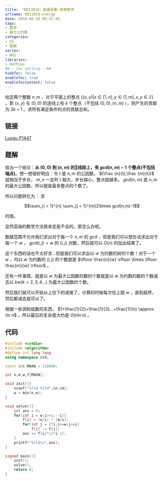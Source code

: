 ```yaml
---
title: 「NOI2010」能量采集-简单数学
urlname: NOI2010-energy
date: 2018-06-18 09:31:46
tags:
- 数学
- 最大公约数
categories: 
- OI
- 题解
series:
- NOI
libraries:
- mathjax 
##-- toc setting --##
hideToc: false
enableToc: true
enableTocContent: false
---
```



给定两个整数 $n,m$ ，对于平面上的整点 $\{(x,y)|x \in [1,n],y \in [1,m],x,y \in \mathbb Z\}$ 。若 $(x,y)$ 与 $(0,0)$ 的连线上有 $k$ 个整点（不包括 $(0,0),(n,m)$ ），则产生的贡献为 $2k+1$ 。求所有满足条件的点的贡献总和。

<!--more-->

## 链接

[Luogu P1447](https://www.luogu.org/problemnew/show/P1447)

## 题解

给出一个结论：**从 $(0,0)$ 到 $(n,m)$ 的线段上，有 $gcd(n,m)-1$ 个整点(不包括端点)**。想一想很好明白：令 $t$ 是 $n,m$ 的公因数， $(\frac {n}{t},\frac {m}{t})$ 就相当于步长， $m,n$ 一定时 $t$ 越大，步长越小，整点就越多。 $gcd(n,m)$ 是 $n,m$ 的最大公因数，所以就是最多整点的个数了。

所以问题转化为：
求

$$\sum_{i = 1}^{n} \sum_{j = 1}^{m}2\times gcd(n,m)-1$$

的值。

显然高端的数学方法我肯定是不会的。那怎么办呢。

数据范围不允许我们求出对于每一个 $n,m$ 的 $gcd$ ，但是我们可以想办法求出对于每一个 $w$ ， $gcd(i,j) = w$ 的 $(i,j)$ 对数，然后就可以 $O(n)$ 的加出结果了。

这个东西的话也不太好求...但是我们可以求出以 $w$ 为约数的树的个数！对于一个 $w$ ，均以 $w$ 为约数的 $(i,j)$ 的个数就是 $\lfloor \frac{n}{w} \rfloor \times \lfloor \frac{m}{w} \rfloor$ 。

还有一件事情，就是以 $w$ 为最大公因数的数的个数就是以 $w$ 为约数的数的个数减去以 $kw(k = 2,3,4...)$ 为最大公因数的个数。

然后我们就可以开始从上往下的递推了，计算的时候每次往上跳 $w$ ，直到超界，然后都减去就可以了。

根据一些调和级数的东西， $1+\frac{1}{2}+\frac{1}{3}...+\frac{1}{n} \approx \ln n$ ，所以最后的复杂度大约是 $O(n \ln n)$ 。

## 代码


```cpp
#include <cstdio>
#include <algorithm>
#define int long long
using namespace std;

const int MAXN = 110000;

int n,m,w,f[MAXN];

void init(){
    scanf("%lld %lld",&n,&m);
    w = min(n,m);
}

void solve(){
    int ans = 0;
    for(int i = w;i>=1;--i){
        f[i] = (n/i) * (m/i);
        for(int j = 2*i;j<=w;j+=i)
            f[i] -= f[j];
        ans += f[i]*(2*i-1);
    }
    printf("%lld\n",ans);
}

signed main(){
    init();
    solve();
    return 0;
}
```

